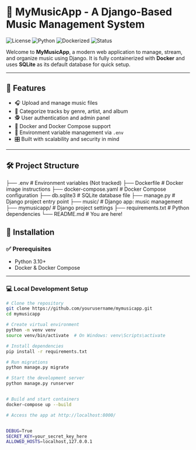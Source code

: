 # 🎵 MyMusicApp - A Django-Based Music Management System

![License](https://img.shields.io/badge/license-MIT-blue.svg)
![Python](https://img.shields.io/badge/python-3.10+-blue.svg)
![Dockerized](https://img.shields.io/badge/docker-ready-success)
![Status](https://img.shields.io/badge/status-active-brightgreen)

Welcome to **MyMusicApp**, a modern web application to manage, stream, and organize music using Django. It is fully containerized with **Docker** and uses **SQLite** as its default database for quick setup.

---

## 🚀 Features

- 🎧 Upload and manage music files
- 📂 Categorize tracks by genre, artist, and album
- 🕵️ User authentication and admin panel
- 🐳 Docker and Docker Compose support
- 🔐 Environment variable management via `.env`
- 🎛 Built with scalability and security in mind

---

## 🛠️ Project Structure

├── .env # Environment variables (Not tracked)
├── Dockerfile # Docker image instructions
├── docker-compose.yaml # Docker Compose configuration
├── db.sqlite3 # SQLite database file
├── manage.py # Django project entry point
├── music/ # Django app: music management
├── mymusicapp/ # Django project settings
├── requirements.txt # Python dependencies
└── README.md # You are here!

## 🔧 Installation

### ✅ Prerequisites
- Python 3.10+
- Docker & Docker Compose

---

### 💻 Local Development Setup

```bash
# Clone the repository
git clone https://github.com/yourusername/mymusicapp.git
cd mymusicapp

# Create virtual environment
python -m venv venv
source venv/bin/activate  # On Windows: venv\Scripts\activate

# Install dependencies
pip install -r requirements.txt

# Run migrations
python manage.py migrate

# Start the development server
python manage.py runserver


# Build and start containers
docker-compose up --build

# Access the app at http://localhost:8000/


DEBUG=True
SECRET_KEY=your_secret_key_here
ALLOWED_HOSTS=localhost,127.0.0.1
